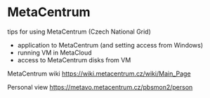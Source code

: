 # MetaCentrum
tips for using MetaCentrum (Czech National Grid)  

* application to MetaCentrum (and setting access from Windows)
* running VM in MetaCloud
* access to MetaCentrum disks from VM

MetaCentrum wiki
https://wiki.metacentrum.cz/wiki/Main_Page  

Personal view
https://metavo.metacentrum.cz/pbsmon2/person
